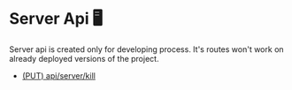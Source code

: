# Server Api 🖥️

Server api is created only for developing process. It's routes won't work on already deployed versions of the project.

- [(PUT) api/server/kill](./01_kill.md)
